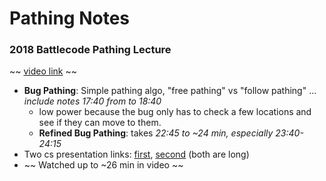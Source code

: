 # Pathing Notes

### 2018 Battlecode Pathing Lecture

~~ [video link](https://www.youtube.com/watch?v=6Nd9nnPRS2E) ~~

* **Bug Pathing**: Simple pathing algo, "free pathing" vs "follow pathing" ... _include notes 17:40 from to 18:40_
    * low power because the bug only has to check a few locations and see if they can move to them. 
    * **Refined Bug Pathing**: takes _22:45 to ~24 min, especially 23:40-24:15_
* Two cs presentation links: [first](https://spacecraft.ssl.umd.edu/academics/788XF14/788XF14L14/788XF14L14.pathbugsmapsx.pdf), [second](https://www.cs.cmu.edu/~motionplanning/lecture/Chap2-Bug-Alg_howie.pdf****) (both are long)
* ~~ Watched up to ~26 min in video ~~